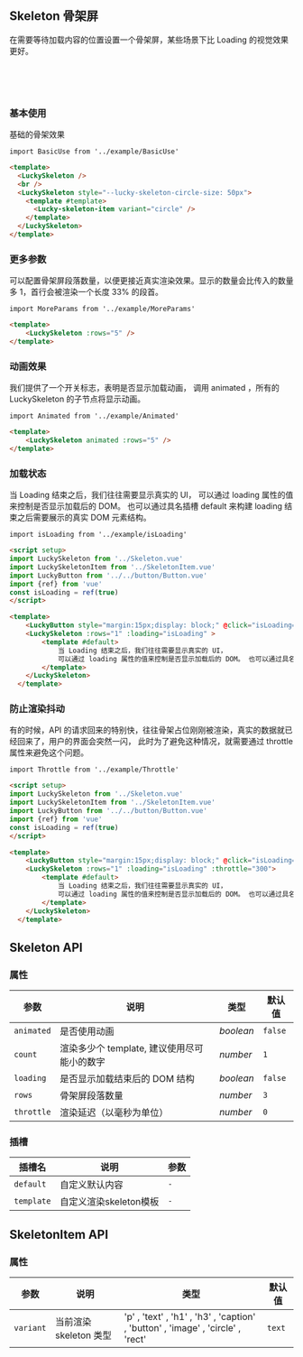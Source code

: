 ## Skeleton 骨架屏
在需要等待加载内容的位置设置一个骨架屏，某些场景下比 Loading 的视觉效果更好。

<br/>
<br/>
<br/>

### 基本使用
基础的骨架效果

```vue
import BasicUse from '../example/BasicUse'
```





```html  
<template>
  <LuckySkeleton />
  <br />
  <LuckySkeleton style="--lucky-skeleton-circle-size: 50px">
    <template #template>
      <Lucky-skeleton-item variant="circle" />
    </template>
  </LuckySkeleton>
</template>

```

### 更多参数
可以配置骨架屏段落数量，以便更接近真实渲染效果。显示的数量会比传入的数量多 1，首行会被渲染一个长度 33% 的段首。

```vue
import MoreParams from '../example/MoreParams'
```

```html
<template>
    <LuckySkeleton :rows="5" />
</template>
```

### 动画效果
我们提供了一个开关标志，表明是否显示加载动画， 调用 animated ，所有的 LuckySkeleton 的子节点将显示动画。


```vue
import Animated from '../example/Animated'
```

```html
<template>
    <LuckySkeleton animated :rows="5" />
</template>
```

### 加载状态
当 Loading 结束之后，我们往往需要显示真实的 UI， 可以通过 loading 属性的值来控制是否显示加载后的 DOM。 也可以通过具名插槽 default 来构建 loading 结束之后需要展示的真实 DOM 元素结构。

```vue
import isLoading from '../example/isLoading'
```

```html
<script setup>
import LuckySkeleton from '../Skeleton.vue'
import LuckySkeletonItem from '../SkeletonItem.vue'
import LuckyButton from '../../button/Button.vue'
import {ref} from 'vue'
const isLoading = ref(true)
</script>

<template>
    <LuckyButton style="margin:15px;display: block;" @click="isLoading=!isLoading">切换加载状态</LuckyButton>
    <LuckySkeleton :rows="1" :loading="isLoading" >
        <template #default>
            当 Loading 结束之后，我们往往需要显示真实的 UI， 
            可以通过 loading 属性的值来控制是否显示加载后的 DOM。 也可以通过具名插槽 default 来构建 loading 结束之后需要展示的真实 DOM 元素结构。
        </template>
    </LuckySkeleton>
  </template>
```

### 防止渲染抖动
有的时候，API 的请求回来的特别快，往往骨架占位刚刚被渲染，真实的数据就已经回来了，用户的界面会突然一闪， 此时为了避免这种情况，就需要通过 throttle 属性来避免这个问题。

```vue
import Throttle from '../example/Throttle'
```

```html
<script setup>
import LuckySkeleton from '../Skeleton.vue'
import LuckySkeletonItem from '../SkeletonItem.vue'
import LuckyButton from '../../button/Button.vue'
import {ref} from 'vue'
const isLoading = ref(true)
</script>

<template>
    <LuckyButton style="margin:15px;display: block;" @click="isLoading=!isLoading">切换加载状态</LuckyButton>
    <LuckySkeleton :rows="1" :loading="isLoading" :throttle="300">
        <template #default>
            当 Loading 结束之后，我们往往需要显示真实的 UI，
            可以通过 loading 属性的值来控制是否显示加载后的 DOM。 也可以通过具名插槽 default 来构建 loading 结束之后需要展示的真实 DOM 元素结构。
        </template>
    </LuckySkeleton>
  </template>
```


## Skeleton API

### 属性

| 参数    | 说明     | 类型     | 默认值    |
| ------- | -------- | -------- | --------- |
| `animated` | 是否使用动画 | _boolean_ | `false` |
| `count` | 渲染多少个 template, 建议使用尽可能小的数字 | _number_ | `1` |
| `loading` | 是否显示加载结束后的 DOM 结构 | _boolean_ | `false` |
| `rows` | 骨架屏段落数量 | _number_ | `3` |
| `throttle` | 渲染延迟（以毫秒为单位） | _number_ | `0` |



### 插槽

| 插槽名    | 说明     | 参数 |
| --------- | -------- | ---- |
| `default` | 自定义默认内容 | `-` |
| `template` | 自定义渲染skeleton模板 | `-` |




## SkeletonItem API

### 属性

| 参数    | 说明     | 类型     | 默认值    |
| ------- | -------- | -------- | --------- |
| `variant` | 当前渲染 skeleton 类型 | 	'p' , 'text' , 'h1' , 'h3' , 'caption' , 'button' , 'image' , 'circle' , 'rect' | `text` |





